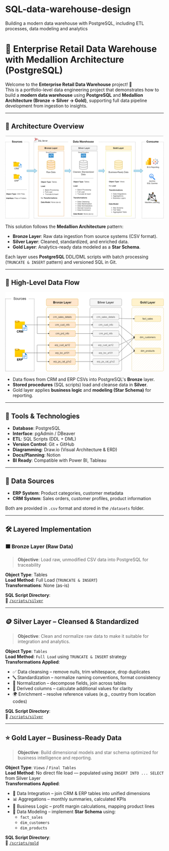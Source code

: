 # SQL-data-warehouse-design
Building a modern data warehouse with PostgreSQL, including ETL processes, data modeling and analytics

# 🏬 Enterprise Retail Data Warehouse with Medallion Architecture (PostgreSQL)

Welcome to the **Enterprise Retail Data Warehouse** project! 🚀  
This is a portfolio-level data engineering project that demonstrates how to build a **modern data warehouse** using **PostgreSQL** and **Medallion Architecture (Bronze → Silver → Gold)**, supporting full data pipeline development from ingestion to insights.

---

## 📐 Architecture Overview

<p align="center">
  <img src="docs/data_architecture.png" alt="Medallion Architecture" width="800"/>
</p>

This solution follows the **Medallion Architecture** pattern:

- **Bronze Layer**: Raw data ingestion from source systems (CSV format).
- **Silver Layer**: Cleaned, standardized, and enriched data.
- **Gold Layer**: Analytics-ready data modeled as a **Star Schema**.

Each layer uses **PostgreSQL** DDL/DML scripts with batch processing (`TRUNCATE & INSERT` pattern) and versioned SQL in Git.

---

## 🔁 High-Level Data Flow

![Data flow](https://github.com/er-ganeshgautam/Enterprise-Retail-Data-Warehouse-with-Medallion-Architecture/blob/main/docs/data_flow.png)

- Data flows from CRM and ERP CSVs into PostgreSQL's **Bronze** layer.
- **Stored procedures** (SQL scripts) load and cleanse data in **Silver**.
- Gold layer applies **business logic** and **modeling (Star Schema)** for reporting.

---

## 🔧 Tools & Technologies

- **Database**: PostgreSQL
- **Interface**: pgAdmin / DBeaver
- **ETL**: SQL Scripts (DDL + DML)
- **Version Control**: Git + GitHub
- **Diagramming**: Draw.io (Visual Architecture & ERD)
- **Docs/Planning**: Notion
- **BI Ready**: Compatible with Power BI, Tableau

---

## 🧩 Data Sources

- **ERP System**: Product categories, customer metadata
- **CRM System**: Sales orders, customer profiles, product information

Both are provided in `.csv` format and stored in the `/datasets` folder.

---

## 🛠️ Layered Implementation

### 🟫 Bronze Layer (Raw Data)

> **Objective**: Load raw, unmodified CSV data into PostgreSQL for traceability

**Object Type**: Tables  
**Load Method**: Full Load (`TRUNCATE & INSERT`)  
**Transformations**: None (as-is)

**SQL Script Directory**:  
🔗 [`/scripts/silver`](https://github.com/er-ganeshgautam/Enterprise-Retail-Data-Warehouse-with-Medallion-Architecture/tree/main/scripts/bronze)


---

## 🪙 Silver Layer – Cleansed & Standardized

> **Objective**: Clean and normalize raw data to make it suitable for integration and analytics.

**Object Type**: `Tables`  
**Load Method**: `Full Load` using `TRUNCATE & INSERT` strategy  
**Transformations Applied**:
- ✅ Data cleansing – remove nulls, trim whitespace, drop duplicates  
- 🔤 Standardization – normalize naming conventions, format consistency  
- 🧱 Normalization – decompose fields, join across tables  
- 🧮 Derived columns – calculate additional values for clarity  
- 🌍 Enrichment – resolve reference values (e.g., country from location codes)

**SQL Script Directory**:  
🔗 [`/scripts/silver`](https://github.com/er-ganeshgautam/Enterprise-Retail-Data-Warehouse-with-Medallion-Architecture/tree/main/scripts/silver)

---

## ⭐ Gold Layer – Business-Ready Data
 
> **Objective**: Build dimensional models and star schema optimized for business intelligence and reporting.

**Object Type**: `Views` / `Final Tables`  
**Load Method**: No direct file load — populated using `INSERT INTO ... SELECT` from Silver Layer  
**Transformations Applied**:
- 🔗 Data Integration – join CRM & ERP tables into unified dimensions  
- 📊 Aggregations – monthly summaries, calculated KPIs  
- 🧠 Business Logic – profit margin calculations, mapping product lines  
- 🧩 Data Modeling – implement **Star Schema** using:
  - `fact_sales`
  - `dim_customers`
  - `dim_products`

**SQL Script Directory**:  
🔗 [`/scripts/gold`](https://github.com/er-ganeshgautam/Enterprise-Retail-Data-Warehouse-with-Medallion-Architecture/tree/main/scripts/gold)



